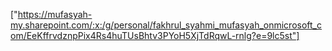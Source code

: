 ["https://mufasyah-my.sharepoint.com/:x:/g/personal/fakhrul_syahmi_mufasyah_onmicrosoft_com/EeKffrvdznpPix4Rs4huTUsBhtv3PYoH5XjTdRqwL-rnlg?e=9lc5st"]
